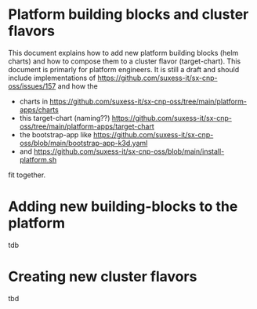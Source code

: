 # Platform building blocks and cluster flavors

This document explains how to add new platform building blocks (helm charts) and how to compose them to a cluster flavor (target-chart).
This document is primarly for platform engineers. It is still a draft and should include implementations of https://github.com/suxess-it/sx-cnp-oss/issues/157 and how the 

- charts in https://github.com/suxess-it/sx-cnp-oss/tree/main/platform-apps/charts
- this target-chart (naming??) https://github.com/suxess-it/sx-cnp-oss/tree/main/platform-apps/target-chart
- the bootstrap-app like https://github.com/suxess-it/sx-cnp-oss/blob/main/bootstrap-app-k3d.yaml
- and https://github.com/suxess-it/sx-cnp-oss/blob/main/install-platform.sh

fit together.

# Adding new building-blocks to the platform

tdb


# Creating new cluster flavors 

tbd

